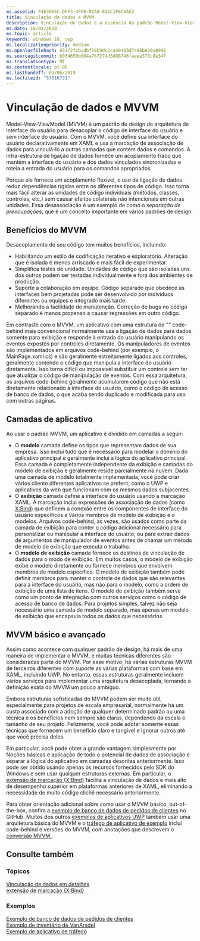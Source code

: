 ```yaml
---
ms.assetid: F46306EC-DFF3-4FF0-91A8-826C1F8C4A52
title: Vinculação de dados e MVVM
description: Vinculação de dados é a essência do padrão Model-View-ViewModel (MVVM) da interface do usuário design arquitetônico e permite que um acoplamento entre o código da interface do usuário e sem interface do usuário.
ms.date: 10/02/2018
ms.topic: article
keywords: windows 10, uwp
ms.localizationpriority: medium
ms.openlocfilehash: 931f2fcbcdbf58b9dc2ca40403d7466b620a8991
ms.sourcegitcommit: b034650b684a767274d5d88746faeea373c8e34f
ms.translationtype: MT
ms.contentlocale: pt-BR
ms.lasthandoff: 03/06/2019
ms.locfileid: "57616731"
---
```

# <a name="data-binding-and-mvvm"></a>Vinculação de dados e MVVM

Model-View-ViewModel (MVVM) é um padrão de design de arquitetura de interface do usuário para desacoplar o código de interface do usuário e sem interface do usuário. Com o MVVM, você define sua interface do usuário declarativamente em XAML e usa a marcação de associação de dados para vinculá-lo a outras camadas que contém dados e comandos. A infra-estrutura de ligação de dados fornece um acoplamento fraco que mantém a interface do usuário e dos dados vinculados sincronizadas e roteia a entrada do usuário para os comandos apropriados. 

Porque ele fornece um acoplamento flexível, o uso da ligação de dados reduz dependências rígidas entre os diferentes tipos de código. Isso torna mais fácil alterar as unidades de código individuais (métodos, classes, controles, etc.) sem causar efeitos colaterais não intencionais em outras unidades. Essa desassociação é um exemplo de como o *separação de preocupações*, que é um conceito importante em vários padrões de design. 

## <a name="benefits-of-mvvm"></a>Benefícios do MVVM

Desacoplamento de seu código tem muitos benefícios, incluindo:

* Habilitando um estilo de codificação iterativo e exploratório. Alteração que é isolada é menos arriscado e mais fácil de experimentar.
* Simplifica testes de unidade. Unidades de código que são isoladas uns dos outros podem ser testadas individualmente e fora dos ambientes de produção.
* Suporte a colaboração em equipe. Código separado que obedece às interfaces bem projetadas pode ser desenvolvido por indivíduos diferentes ou equipes e integrado mais tarde.
* Melhorando a facilidade de manutenção. Correção de bugs no código separado é menos propenso a causar regressões em outro código.

Em contraste com o MVVM, um aplicativo com uma estrutura de "" code-behind mais convencional normalmente usa a ligação de dados para dados somente para exibição e responde à entrada do usuário manipulando os eventos expostos por controles diretamente. Os manipuladores de eventos são implementados em arquivos code-behind (por exemplo, o MainPage.xaml.cs) e são geralmente estreitamente ligados aos controles, geralmente contendo o código que manipula a interface do usuário diretamente. Isso torna difícil ou impossível substituir um controle sem ter que atualizar o código de manipulação de eventos. Com essa arquitetura, os arquivos code-behind geralmente acumularem código que não está diretamente relacionado à interface do usuário, como o código de acesso de banco de dados, o que acaba sendo duplicado e modificada para uso com outras páginas.

## <a name="app-layers"></a>Camadas de aplicativo

Ao usar o padrão MVVM, um aplicativo é dividido em camadas a seguir:

* O **modelo** camada define os tipos que representam dados de sua empresa. Isso inclui tudo que é necessário para modelar o domínio do aplicativo principal e geralmente inclui a lógica do aplicativo principal. Essa camada é completamente independente da exibição e camadas do modelo de exibição e geralmente reside parcialmente na nuvem. Dada uma camada de modelo totalmente implementada, você pode criar vários cliente diferentes aplicativos se preferir, como o UWP e aplicativos da web que funcionam com os mesmos dados subjacentes.
* O **exibição** camada define a interface do usuário usando a marcação XAML. A marcação inclui expressões de associação de dados (como [X:Bind](https://docs.microsoft.com/windows/uwp/xaml-platform/x-bind-markup-extension)) que definem a conexão entre os componentes de interface do usuário específicos e vários membros de modelo de exibição e o modelos. Arquivos code-behind, às vezes, são usados como parte da camada de exibição para conter o código adicional necessário para personalizar ou manipular a interface do usuário, ou para extrair dados de argumentos de manipulador de eventos antes de chamar um método de modelo de exibição que executa o trabalho. 
* O **modelo de exibição** camada fornece os destinos de vinculação de dados para o modo de exibição. Em muitos casos, o modelo de exibição exibe o modelo diretamente ou fornece membros que envolvem membros de modelo específico. O modelo de exibição também pode definir membros para manter o controle de dados que são relevantes para a interface do usuário, mas não para o modelo, como a ordem de exibição de uma lista de itens. O modelo de exibição também serve como um ponto de integração com outros serviços como o código de acesso de banco de dados. Para projetos simples, talvez não seja necessário uma camada de modelo separado, mas apenas um modelo de exibição que encapsula todos os dados que necessários. 

## <a name="basic-and-advanced-mvvm"></a>MVVM básico e avançado

Assim como acontece com qualquer padrão de design, há mais de uma maneira de implementar o MVVM, e muitas técnicas diferentes são consideradas parte do MVVM. Por esse motivo, há várias estruturas MVVM de terceiros diferentes com suporte as várias plataformas com base em XAML, incluindo UWP. No entanto, essas estruturas geralmente incluem vários serviços para implementar uma arquitetura desacoplada, tornando a definição exata do MVVM um pouco ambíguo. 

Embora estruturas sofisticadas do MVVM podem ser muito útil, especialmente para projetos de escala empresarial, normalmente há um custo associado com a adoção de qualquer determinado padrão ou uma técnica e os benefícios nem sempre são claras, dependendo da escala e tamanho de seu projeto. Felizmente, você pode adotar somente essas técnicas que fornecem um benefício claro e tangível e Ignorar outros até que você precisa deles. 

Em particular, você pode obter a grande vantagem simplesmente por Noções básicas e aplicação de todo o potencial de dados de associação e separar a lógica do aplicativo em camadas descritas anteriormente. Isso pode ser obtido usando apenas os recursos fornecidos pelo SDK do Windows e sem usar qualquer estruturas externas. Em particular, o [extensão de marcação {X:Bind}](https://docs.microsoft.com/windows/uwp/xaml-platform/x-bind-markup-extension) facilita a vinculação de dados e mais alto de desempenho superior em plataformas anteriores de XAML, eliminando a necessidade de muito código clichê necessário anteriormente.

Para obter orientação adicional sobre como usar o MVVM básico, out-of-the-box, confira a [exemplo de banco de dados de pedidos de clientes](https://github.com/Microsoft/Windows-appsample-customers-orders-database) no GitHub. Muitos dos outros [exemplos de aplicativos UWP](https://github.com/Microsoft?q=windows-appsample
) também usar uma arquitetura básica do MVVM e o [tráfego de aplicativo de exemplo](https://github.com/Microsoft/Windows-appsample-trafficapp) inclui code-behind e versões do MVVM, com anotações que descrevem o [conversão MVVM ](https://github.com/Microsoft/Windows-appsample-trafficapp/blob/MVVM/MVVM.md). 

## <a name="see-also"></a>Consulte também

### <a name="topics"></a>Tópicos

[Vinculação de dados em detalhes](https://docs.microsoft.com/windows/uwp/data-binding/data-binding-in-depth)  
[extensão de marcação {X:Bind}](https://docs.microsoft.com/windows/uwp/xaml-platform/x-bind-markup-extension)  

### <a name="samples"></a>Exemplos

[Exemplo de banco de dados de pedidos de clientes](https://github.com/Microsoft/Windows-appsample-customers-orders-database)  
[Exemplo de inventário de VanArsdel](https://github.com/Microsoft/InventorySample)  
[Exemplo de aplicativo de tráfego](https://github.com/Microsoft/Windows-appsample-trafficapp)  
